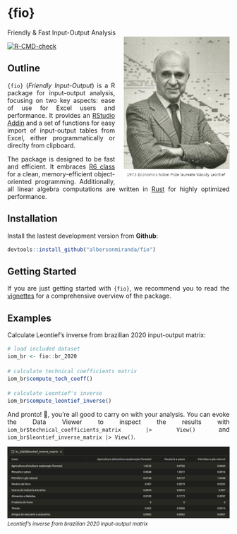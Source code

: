 
<!-- README.md is generated from README.Rmd. Please edit that file -->

# {fio}

<div style="text-align: justify">

Friendly & Fast Input-Output Analysis
<img src="man/figures/leontief.jpg" align="right" width="240px" style="margin-left: 20px;" />

<!-- badges: start -->

[![R-CMD-check](https://github.com/albersonmiranda/fio/actions/workflows/R-CMD-check.yaml/badge.svg)](https://github.com/albersonmiranda/fio/actions/workflows/R-CMD-check.yaml)
<!-- badges: end -->

## Outline

`{fio}` (*Friendly Input-Output*) is a R package for input-output
analysis, focusing on two key aspects: ease of use for Excel users and
performance. It provides an [RStudio
Addin](https://rstudio.github.io/rstudioaddins/) and a set of functions
for easy import of input-output tables from Excel, either
programmatically or direclty from clipboard.

The package is designed to be fast and efficient. It embraces [R6
class](https://r6.r-lib.org/) for a clean, memory-efficient
object-oriented programming. Additionally, all linear algebra
computations are written in [Rust](https://www.rust-lang.org/) for
highly optimized performance.

## Installation

Install the lastest development version from **Github**:

``` r
devtools::install_github("albersonmiranda/fio")
```

## Getting Started

If you are just getting started with `{fio}`, we recommend you to read
the
[vignettes](https://albersonmiranda.github.io/fio/articles/index.html)
for a comprehensive overview of the package.

## Examples

Calculate Leontief’s inverse from brazilian 2020 input-output matrix:

``` r
# load included dataset
iom_br <- fio::br_2020

# calculate technical coefficients matrix
iom_br$compute_tech_coeff()

# calculate Leontief's inverse
iom_br$compute_leontief_inverse()
```

And pronto\! 🎉, you’re all good to carry on with your analysis. You can
evoke the Data Viewer to inspect the results with
`iom_br$technical_coefficients_matrix |> View()` and
`iom_br$leontief_inverse_matrix |> View()`.

![](man/figures/example_leontief_inverse.png) *<small>Leontief’s inverse
from brazilian 2020 input-output matrix</small>*

</div>
